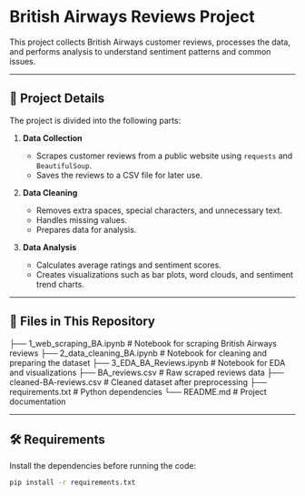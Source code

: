 # British Airways Reviews Project

This project collects British Airways customer reviews, processes the data, and performs analysis to understand sentiment patterns and common issues.

---

## 📌 Project Details
The project is divided into the following parts:

1. **Data Collection**
   - Scrapes customer reviews from a public website using `requests` and `BeautifulSoup`.
   - Saves the reviews to a CSV file for later use.

2. **Data Cleaning**
   - Removes extra spaces, special characters, and unnecessary text.
   - Handles missing values.
   - Prepares data for analysis.

3. **Data Analysis**
   - Calculates average ratings and sentiment scores.
   - Creates visualizations such as bar plots, word clouds, and sentiment trend charts.

---

## 📂 Files in This Repository
├── 1_web_scraping_BA.ipynb        # Notebook for scraping British Airways reviews
├── 2_data_cleaning_BA.ipynb       # Notebook for cleaning and preparing the dataset
├── 3_EDA_BA_Reviews.ipynb         # Notebook for EDA and visualizations
├── BA_reviews.csv                 # Raw scraped reviews data
├── cleaned-BA-reviews.csv         # Cleaned dataset after preprocessing
├── requirements.txt               # Python dependencies
└── README.md                      # Project documentation

---

## 🛠 Requirements
Install the dependencies before running the code:

```bash
pip install -r requirements.txt
